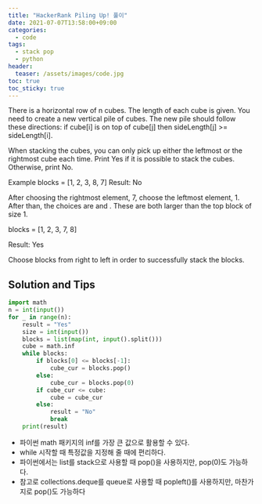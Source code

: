 ```yaml
---
title: "HackerRank Piling Up! 풀이"
date: 2021-07-07T13:58:00+09:00
categories:
  - code
tags:
  - stack pop
  - python
header:
  teaser: /assets/images/code.jpg
toc: true
toc_sticky: true
---
```

There is a horizontal row of n cubes. The length of each cube is given. You need to create a new vertical pile of cubes. The new pile should follow these directions: if cube[i] is on top of cube[j] then sideLength[j] >= sideLength[i].

When stacking the cubes, you can only pick up either the leftmost or the rightmost cube each time. Print Yes if it is possible to stack the cubes. Otherwise, print No.

Example
blocks = [1, 2, 3, 8, 7]
Result: No

After choosing the rightmost element, 7, choose the leftmost element, 1. After than, the choices are  and . These are both larger than the top block of size 1.

blocks = [1, 2, 3, 7, 8]

Result: Yes

Choose blocks from right to left in order to successfully stack the blocks.

## Solution and Tips
```python
import math
n = int(input())
for _ in range(n):
    result = "Yes"
    size = int(input())
    blocks = list(map(int, input().split()))
    cube = math.inf
    while blocks:
        if blocks[0] <= blocks[-1]:
            cube_cur = blocks.pop()
        else:
            cube_cur = blocks.pop(0)
        if cube_cur <= cube:
            cube = cube_cur
        else:
            result = "No"
            break  
    print(result)
```

* 파이썬 math 패키지의 inf를 가장 큰 값으로 활용할 수 있다. 
* while 시작할 때 특정값을 지정해 줄 때에 편리하다.
* 파이썬에서는 list를 stack으로 사용할 때 pop()을 사용하지만, pop(0)도 가능하다. 
* 참고로 collections.deque를 queue로 사용할 때 popleft()를 사용하지만, 마찬가지로 pop()도 가능하다 

